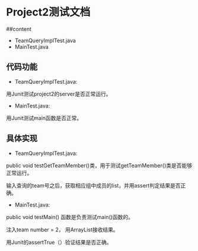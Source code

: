 # Project2测试文档

##content
* TeamQueryImplTest.java
* MainTest.java

## 代码功能
* TeamQueryImplTest.java:

 用Junit测试project2的server是否正常运行。 
 
* MainTest.java:

 用Junit测试main函数是否正常。

## 具体实现
+ TeamQueryImplTest.java:

 public void testGetTeamMember()类，用于测试getTeamMember()类是否能够正常运行。

 输入查询的team号之后，获取相应组中成员的list，并用assert判定结果是否正确。

+ MainTest.java:

 public void testMain() 函数是负责测试main()函数的。

 注入team number = 2， 用ArrayList接收结果。

 用Junit的assertTrue（）验证结果是否正确。
